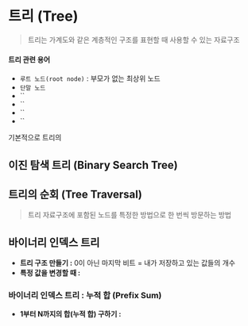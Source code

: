 # 트리 (Tree)

> 트리는 가계도와 같은 계층적인 구조를 표현할 때 사용할 수 있는 자료구조

#### 트리 관련 용어

- `루트 노드(root node)` : 부모가 없는 최상위 노드
- `단말 노드`
- ``
- ``
- ``
- ``

기본적으로 트리의 

## 이진 탐색 트리 (Binary Search Tree)

## 트리의 순회 (Tree Traversal)

> 트리 자료구조에 포함된 노드를 특정한 방법으로 한 번씩 방문하는 방법

## 바이너리 인덱스 트리

- **트리 구조 만들기 :** 0이 아닌 마지막 비트 = 내가 저장하고 있는 값들의 개수
- **특정 값을 변경할 때 :**

### 바이너리 인덱스 트리 : 누적 합 (Prefix Sum)

- **1부터 N까지의 합(누적 합) 구하기 :**

```python
```

